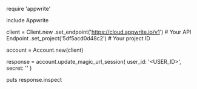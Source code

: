 require 'appwrite'

include Appwrite

client = Client.new
    .set_endpoint('https://cloud.appwrite.io/v1') # Your API Endpoint
    .set_project('5df5acd0d48c2') # Your project ID

account = Account.new(client)

response = account.update_magic_url_session(
    user_id: '<USER_ID>',
    secret: '<SECRET>'
)

puts response.inspect
